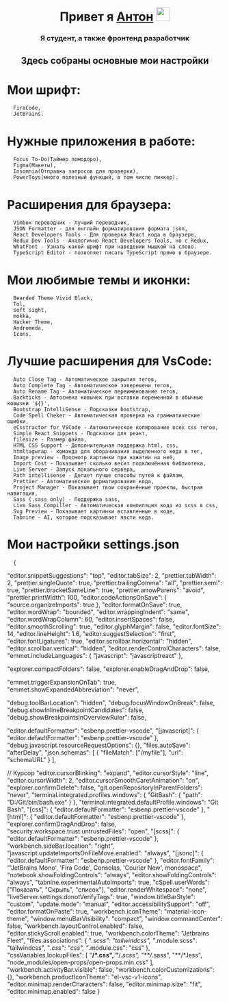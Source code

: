<h1 align="center">Привет я <a href="#!" target="_blank">Антон</a> 
<img src="https://github.com/blackcater/blackcater/raw/main/images/Hi.gif" height="32"/></h1>
<h3 align="center">Я студент, а также фронтенд разработчик</h3>
<h2 align="center">Здесь собраны основные мои настройки</h3>


# Мои шрифт: 
      FiraCode,
      JetBrains.

# Нужные приложения в работе: 
      Focus To-Do(Таймер помодоро),
      Figma(Макеты),
      Insomnia(Отправка запросов для проверки),
      PowerToys(много полезный функций, в том числе пиккер).

# Расширения для браузера:
      Vimbox переводчик - лучший переводчик,
      JSON Formatter - для онглайн форматирования формата json,
      React Developers Tools - Для проверки React кода в браузере,
      Redux Dev Tools - Аналогично React Developers Tools, но с Redux,
      WhatFont - Узнать какой шрифт при наведении мышкой на слово.
      TypeScript Editor - позволяет писать TypeScript прямо в браузере.

# Мои любимые темы и иконки:
      Bearded Theme Vivid Black,
      Tol,
      soft sight,
      mokka,
      Hacker Theme,
      Andromeda,
      Icons.

# Лучшие расширения для VsCode: 
      Auto Close Tag - Автоматическое закрытия тегов,
      Auto Complete Tag - Автоматическое заверешени тегов,
      Auto Rename Tag - Автоматическое переименование тегов,
      Backticks - Автосмена ковычек при вставки переменной в обычные ковычки '${}',
      Bootstrap IntelliSense - Подсказки bootstrap,
      Code Spell Cheker - Автоматическая проверка на грамматические ошибки,
      eCsstractor for VSCode - Автоматическое копирование всех css тегов,
      Simple React Snippets - Подсказки для реакт,
      filesize - Размер файла,
      HTML CSS Support - Дополнительная поддержка html, css,
      htmltagwrap - команда для оборачивания выделенного кода в тег,
      Image preview - Просмотр картинки при нажатии на неё,
      Import Cost - Показывает сколько весит подключённая библиотека,
      Live Server - Запуск локального сервера,
      Path intellisense - Делает лучше способы путей к файлам,
      Prettier - Автоматическое форматирование кода,
      Project Manager - Показывает твои сохранённые проекты, быстрая навигация,
      Sass (.sass only) - Поддержка sass,
      Live Sass Compiller - Автоматическая компиляция кода из scss в css,
      Svg Preview - Показывает картинки вставленные в коде,
      Tabnine - AI, которое подсказывает части кода.

# Мои настройки settings.json
      {
  "editor.snippetSuggestions": "top",
  "editor.tabSize": 2,
  "prettier.tabWidth": 2,
  "prettier.singleQuote": true,
  "prettier.trailingComma": "all",
  "prettier.semi": true,
  "prettier.bracketSameLine": true,
  "prettier.arrowParens": "avoid",
  "prettier.printWidth": 100,
  "editor.codeActionsOnSave": {
    "source.organizeImports": true
  },
  "editor.formatOnSave": true,
  "editor.wordWrap": "bounded",
  "editor.wrappingIndent": "same",
  "editor.wordWrapColumn": 60,
  "editor.insertSpaces": false,
  "editor.smoothScrolling": true,
  "editor.glyphMargin": false,
  "editor.fontSize": 14,
  "editor.lineHeight": 1.6,
  "editor.suggestSelection": "first",
  "editor.fontLigatures": true,
  "editor.scrollbar.horizontal": "hidden",
  "editor.scrollbar.vertical": "hidden",
  "editor.renderControlCharacters": false,
  "emmet.includeLanguages": {
    "javascript": "javascriptreact"
  },

  "explorer.compactFolders": false,
  "explorer.enableDragAndDrop": false,

  "emmet.triggerExpansionOnTab": true,
  "emmet.showExpandedAbbreviation": "never",

  "debug.toolBarLocation": "hidden",
  "debug.focusWindowOnBreak": false,
  "debug.showInlineBreakpointCandidates": false,
  "debug.showBreakpointsInOverviewRuler": false,

  "editor.defaultFormatter": "esbenp.prettier-vscode",
  "[javascript]": {
    "editor.defaultFormatter": "esbenp.prettier-vscode"
  },
  "debug.javascript.resourceRequestOptions": {},
  "files.autoSave": "afterDelay",
  "json.schemas": [
    {
      "fileMatch": ["/myfile"],
      "url": "schemaURL"
    }
  ],

  // Курсор
  "editor.cursorBlinking": "expand",
  "editor.cursorStyle": "line",
  "editor.cursorWidth": 2,
  "editor.cursorSmoothCaretAnimation": "on",
  "explorer.confirmDelete": false,
  "git.openRepositoryInParentFolders": "never",
  "terminal.integrated.profiles.windows": {
    "GitBash": {
      "path": "D:/Git/bin/bash.exe"
    }
  },
  "terminal.integrated.defaultProfile.windows": "Git Bash",
  "[css]": {
    "editor.defaultFormatter": "esbenp.prettier-vscode"
  },
  "[html]": {
    "editor.defaultFormatter": "esbenp.prettier-vscode"
  },
  "explorer.confirmDragAndDrop": false,
  "security.workspace.trust.untrustedFiles": "open",
  "[scss]": {
    "editor.defaultFormatter": "esbenp.prettier-vscode"
  },
  "workbench.sideBar.location": "right",
  "javascript.updateImportsOnFileMove.enabled": "always",
  "[jsonc]": {
    "editor.defaultFormatter": "esbenp.prettier-vscode"
  },
  "editor.fontFamily": "'JetBrains Mono', 'Fira Code', Consolas, 'Courier New', monospace",
  "notebook.showFoldingControls": "always",
  "editor.showFoldingControls": "always",
  "tabnine.experimentalAutoImports": true,
  "cSpell.userWords": ["Показать", "Скрыть", "список"],
  "editor.renderWhitespace": "none",
  "liveServer.settings.donotVerifyTags": true,
  "window.titleBarStyle": "custom",
  "update.mode": "manual",
  "editor.accessibilitySupport": "off",
  "editor.formatOnPaste": true,
  "workbench.iconTheme": "material-icon-theme",
  "window.menuBarVisibility": "compact",
  "window.commandCenter": false,
  "workbench.layoutControl.enabled": false,
  "editor.stickyScroll.enabled": true,
  "workbench.colorTheme": "Jetbrains Fleet",
  "files.associations": {
    "*.scss": "tailwindcss",
    "*.module.scss": "tailwindcss",
    "*.css": "css",
    "*.module.css": "css"
  },
  "cssVariables.lookupFiles": [
    "**/*.css",
    "**/*.scss",
    "**/*.sass",
    "**/*.less",
    "node_modules/open-props/open-props.min.css"
  ],
  "workbench.activityBar.visible": false,
  "workbench.colorCustomizations": {},
  "workbench.productIconTheme": "el-vsc-v1-icons",
  "editor.minimap.renderCharacters": false,
  "editor.minimap.size": "fit",
  "editor.minimap.enabled": false
}


      

